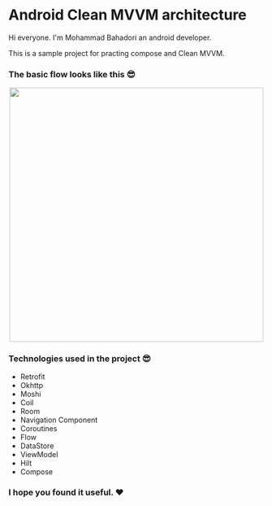 # Android Clean MVVM architecture


Hi everyone. I'm Mohammad Bahadori an android developer.

This is a sample project for practing compose and Clean MVVM.

### The basic flow looks like this 😎

<p align="center">
 <img src='https://user-images.githubusercontent.com/45559398/172233712-a350738b-453d-415d-a9e2-71838dad82d5.png' width='500'>
</p>

### Technologies used in the project 😎
   * Retrofit
   * Okhttp
   * Moshi
   * Coil
   * Room
   * Navigation Component
   * Coroutines
   * Flow
   * DataStore
   * ViewModel
   * Hilt
   * Compose

### I hope you found it useful. ❤️

